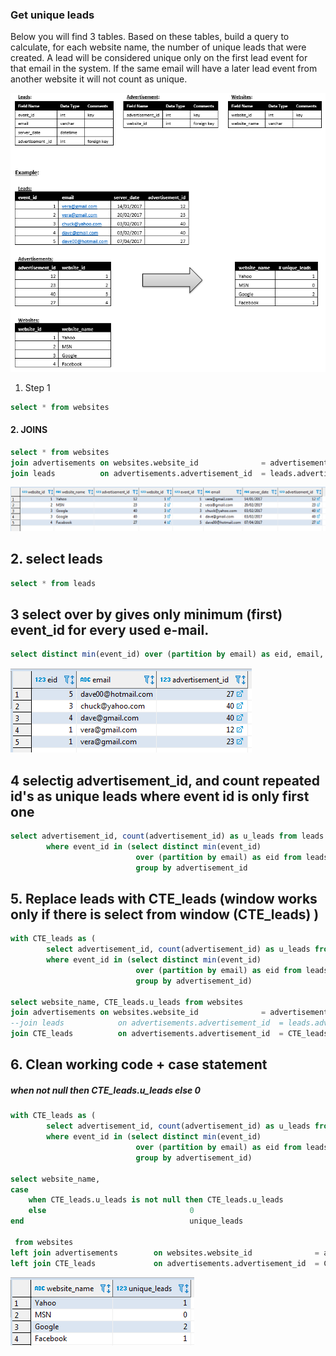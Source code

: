 ﻿
### Get unique leads

Below you will find 3 tables. Based on these tables, build a query to calculate, for each website name, the number of unique leads that were created. 
A lead will be considered unique only on the first lead event for that email in the system. If the same email will have a later lead event from another website it will not count as unique. 

![N|Solid](https://github.com/Georgitanev/sql/blob/master/complex_queries/leads_schema.png?raw=true)

1. Step 1

```sql
select * from websites
```

#### 2. JOINS
```sql
select * from websites
join advertisements on websites.website_id 				= advertisements.website_id
join leads 			on advertisements.advertisement_id	= leads.advertisement_id
```
![Build Status](https://github.com/Georgitanev/sql/blob/master/complex_queries/joins.png?raw=true)

## 2.  select leads
```sql
select * from leads
```
##  3 select over by gives only minimum (first) event_id for every used e-mail.
```sql
select distinct min(event_id) over (partition by email) as eid, email, advertisement_id from leads
```
![Build Status](https://github.com/Georgitanev/sql/blob/master/complex_queries/event_id.png?raw=true)

## 4 selectig advertisement_id, and count repeated id's as unique leads where event id is only first one

```sql
select advertisement_id, count(advertisement_id) as u_leads from leads
		where event_id in (select distinct min(event_id) 
							over (partition by email) as eid from leads)
							group by advertisement_id
```

## 5. Replace leads with CTE_leads (window works only if there is select from window (CTE_leads) ) 
```sql
with CTE_leads as (
		select advertisement_id, count(advertisement_id) as u_leads from leads
		where event_id in (select distinct min(event_id) 
							over (partition by email) as eid from leads)
							group by advertisement_id)
							
select website_name, CTE_leads.u_leads from websites
join advertisements on websites.website_id 				= advertisements.website_id
--join leads 			on advertisements.advertisement_id	= leads.advertisement_id -- commented
join CTE_leads 			on advertisements.advertisement_id	= CTE_leads.advertisement_id
```

## 6. Clean working code + case statement
##### when not null then CTE_leads.u_leads else 0

```sql
with CTE_leads as (
		select advertisement_id, count(advertisement_id) as u_leads from leads
		where event_id in (select distinct min(event_id) 
							over (partition by email) as eid from leads)
							group by advertisement_id)
							
select website_name,
case
	when CTE_leads.u_leads is not null then CTE_leads.u_leads
	else 								0
end 									unique_leads

 from websites
left join advertisements 		on websites.website_id 				= advertisements.website_id
left join CTE_leads 			on advertisements.advertisement_id	= CTE_leads.advertisement_id
```
![Build Status](https://github.com/Georgitanev/sql/blob/master/complex_queries/final_marketing.png?raw=true)
